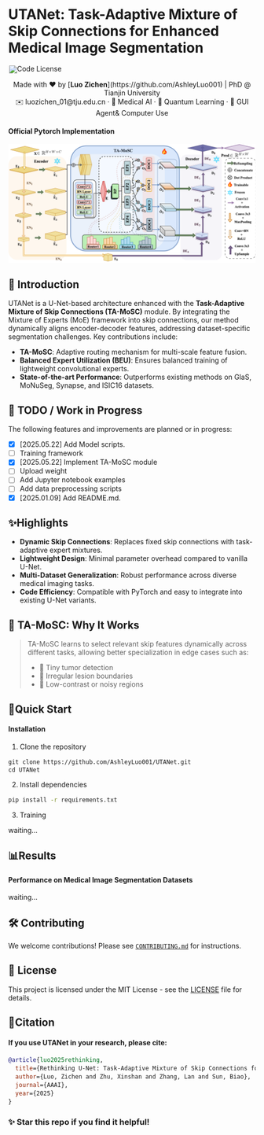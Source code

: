 
# UTANet: Task-Adaptive Mixture of Skip Connections for Enhanced Medical Image Segmentation
<div align="left" style="line-height: 1;">
  <a href="" style="margin: 2px;">
    <img alt="Code License" src="https://img.shields.io/badge/Code_License-MIT-f5de53?&color=f5de53" style="display: inline-block; vertical-align: middle;"/>
  </a>
</div>
<p align="center">
Made with ❤️ by [<b>Luo Zichen</b>](https://github.com/AshleyLuo001) | PhD @ Tianjin University  
  <br>
✉️ luozichen_01@tju.edu.cn · 🧠 Medical AI · 🧬 Quantum Learning · 🧩 GUI Agent& Computer Use
</p>

#### Official Pytorch Implementation
![structure](./assets/architecture.png)

## 📌 Introduction
UTANet is a U-Net-based architecture enhanced with the **Task-Adaptive Mixture of Skip Connections (TA-MoSC)** module. By integrating the Mixture of Experts (MoE) framework into skip connections, our method dynamically aligns encoder-decoder features, addressing dataset-specific segmentation challenges. Key contributions include:

- **TA-MoSC**: Adaptive routing mechanism for multi-scale feature fusion.
- **Balanced Expert Utilization (BEU)**: Ensures balanced training of lightweight convolutional experts.
- **State-of-the-art Performance**: Outperforms existing methods on GlaS, MoNuSeg, Synapse, and ISIC16 datasets.

## 📌 TODO / Work in Progress

The following features and improvements are planned or in progress:

- [x] [2025.05.22] Add Model scripts. 
- [ ] Training framework
- [x] [2025.05.22] Implement TA-MoSC module
- [ ] Upload weight
- [ ] Add Jupyter notebook examples
- [ ] Add data preprocessing scripts
- [x] [2025.01.09] Add README.md.

## ✨Highlights
- **Dynamic Skip Connections**: Replaces fixed skip connections with task-adaptive expert mixtures.
- **Lightweight Design**: Minimal parameter overhead compared to vanilla U-Net.
- **Multi-Dataset Generalization**: Robust performance across diverse medical imaging tasks.
- **Code Efficiency**: Compatible with PyTorch and easy to integrate into existing U-Net variants.
  

## 🧠 TA-MoSC: Why It Works

> TA-MoSC learns to select relevant skip features dynamically across different tasks, allowing better specialization in edge cases such as:
>
> - 🔬 Tiny tumor detection  
> - 🧩 Irregular lesion boundaries  
> - 🧠 Low-contrast or noisy regions
>

## 🚀Quick Start
#### Installation
1. Clone the repository
```shell
git clone https://github.com/AshleyLuo001/UTANet.git  
cd UTANet
```
2. Install dependencies
```bash
pip install -r requirements.txt
```
3. Training

waiting...

## 📊Results
#### Performance on Medical Image Segmentation Datasets
waiting...







## 🛠️ Contributing

We welcome contributions! Please see [`CONTRIBUTING.md`](CONTRIBUTING.md) for instructions.



## 📄 License

This project is licensed under the MIT License - see the [LICENSE](LICENSE) file for details.






## 📜Citation
#### If you use UTANet in your research, please cite:
```bibtex
@article{luo2025rethinking,  
  title={Rethinking U-Net: Task-Adaptive Mixture of Skip Connections for Enhanced Medical Image Segmentation},  
  author={Luo, Zichen and Zhu, Xinshan and Zhang, Lan and Sun, Biao},  
  journal={AAAI},  
  year={2025}  
}
```


### ✨ Star this repo if you find it helpful!
